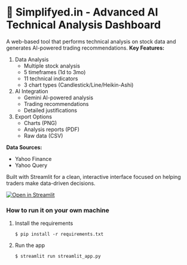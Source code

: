 # 🎈 Simplifyed.in - Advanced AI Technical Analysis Dashboard

A web-based tool that performs technical analysis on stock data and generates AI-powered trading recommendations.
**Key Features:**
1. Data Analysis
   - Multiple stock analysis
   - 5 timeframes (1d to 3mo)
   - 11 technical indicators
   - 3 chart types (Candlestick/Line/Heikin-Ashi)
2. AI Integration
   - Gemini AI-powered analysis
   - Trading recommendations
   - Detailed justifications
3. Export Options
   - Charts (PNG)
   - Analysis reports (PDF)
   - Raw data (CSV)

**Data Sources:**
   - Yahoo Finance
   - Yahoo Query

Built with Streamlit for a clean, interactive interface focused on helping traders make data-driven decisions.

[![Open in Streamlit](https://static.streamlit.io/badges/streamlit_badge_black_white.svg)](https://blank-app-template.streamlit.app/)

### How to run it on your own machine

1. Install the requirements

   ```
   $ pip install -r requirements.txt
   ```

2. Run the app

   ```
   $ streamlit run streamlit_app.py
   ```
